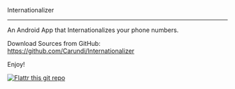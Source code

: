 Internationalizer
*****************

An Android App that Internationalizes your phone numbers.

Download Sources from GitHub:
https://github.com/Carundi/Internationalizer

Enjoy!

[![Flattr this git repo](http://api.flattr.com/button/flattr-badge-large.png)](https://flattr.com/submit/auto?user_id=kroetelan&url=https://github.com/Carundi/Internationalizer&title=Internationalizer&language=en_GB&tags=github&category=software) 